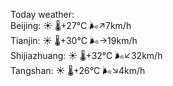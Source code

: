 Today weather:  
Beijing: ☀️   🌡️+27°C 🌬️↗7km/h  
Tianjin: ☀️   🌡️+30°C 🌬️→19km/h  
Shijiazhuang: ☀️   🌡️+32°C 🌬️↙32km/h  
Tangshan: ☀️   🌡️+26°C 🌬️↘4km/h  
